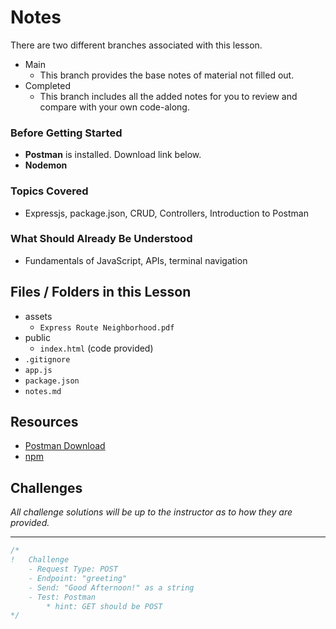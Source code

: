 # Notes
There are two different branches associated with this lesson.
- Main
  - This branch provides the base notes of material not filled out.
- Completed
  - This branch includes all the added notes for you to review and compare with your own code-along.

### Before Getting Started
- **Postman** is installed. Download link below.
- **Nodemon**

### Topics Covered
- Expressjs, package.json, CRUD, Controllers, Introduction to Postman

### What Should Already Be Understood
- Fundamentals of JavaScript, APIs, terminal navigation

## Files / Folders in this Lesson
- assets
  - `Express Route Neighborhood.pdf`
- public
  - `index.html` (code provided)
- `.gitignore`
- `app.js`
- `package.json`
- `notes.md`

## Resources
- [Postman Download](https://www.postman.com/downloads/)
- [npm](https://www.npmjs.com/)

## Challenges
*All challenge solutions will be up to the instructor as to how they are provided.*

---
```js
/*
!   Challenge
    - Request Type: POST
    - Endpoint: "greeting"
    - Send: "Good Afternoon!" as a string
    - Test: Postman
        * hint: GET should be POST  
*/
```
